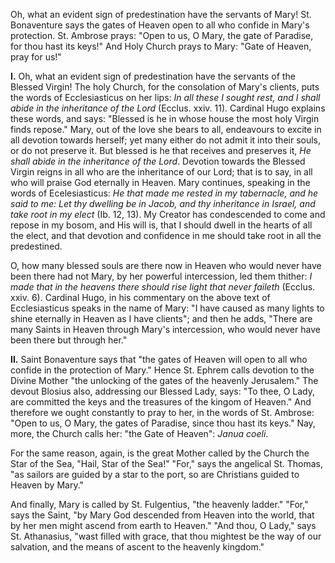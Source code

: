 
Oh, what an evident sign of predestination have the servants of Mary! St. Bonaventure says the gates of Heaven open to all who confide in Mary\'s protection. St. Ambrose prays: \"Open to us, O Mary, the gate of Paradise, for thou hast its keys!\" And Holy Church prays to Mary: \"Gate of Heaven, pray for us!\"

**I\.** Oh, what an evident sign of predestination have the servants of the Blessed Virgin! The holy Church, for the consolation of Mary\'s clients, puts the words of Ecclesiasticus on her lips: *In all these I sought rest, and I shall abide in the inheritance of the Lord* (Ecclus. xxiv. 11). Cardinal Hugo explains these words, and says: \"Blessed is he in whose house the most holy Virgin finds repose.\" Mary, out of the love she bears to all, endeavours to excite in all devotion towards herself; yet many either do not admit it into their souls, or do not preserve it. But blessed is he that receives and preserves it, *He shall abide in the inheritance of the Lord*. Devotion towards the Blessed Virgin reigns in all who are the inheritance of our Lord; that is to say, in all who will praise God eternally in Heaven. Mary continues, speaking in the words of Ecelesiasticus: *He that made me rested in my tabernacle, and he said to me: Let thy dwelling be in Jacob, and thy inheritance in Israel, and take root in my elect* (Ib. 12, 13). My Creator has condescended to come and repose in my bosom, and His will is, that I should dwell in the hearts of all the elect, and that devotion and confidence in me should take root in all the predestined.

O, how many blessed souls are there now in Heaven who would never have been there had not Mary, by her powerful intercession, led them thither: *I made that in the heavens there should rise light that never faileth* (Ecclus. xxiv. 6). Cardinal Hugo, in his commentary on the above text of Ecclesiasticus speaks in the name of Mary: \"I have caused as many lights to shine eternally in Heaven as I have clients\"; and then he adds, \"There are many Saints in Heaven through Mary\'s intercession, who would never have been there but through her.\"

**II\.** Saint Bonaventure says that \"the gates of Heaven will open to all who confide in the protection of Mary.\" Hence St. Ephrem calls devotion to the Divine Mother \"the unlocking of the gates of the heavenly Jerusalem.\" The devout Blosius also, addressing our Blessed Lady, says: \"To thee, O Lady, are committed the keys and the treasures of the kingom of Heaven.\" And therefore we ought constantly to pray to her, in the words of St. Ambrose: \"Open to us, O Mary, the gates of Paradise, since thou hast its keys.\" Nay, more, the Church calls her: \"the Gate of Heaven\": *Janua coeli*.

For the same reason, again, is the great Mother called by the Church the Star of the Sea, \"Hail, Star of the Sea!\" \"For,\" says the angelical St. Thomas, \"as sailors are guided by a star to the port, so are Christians guided to Heaven by Mary.\"

And finally, Mary is called by St. Fulgentius, \"the heavenly ladder.\" \"For,\" says the Saint, \"by Mary God descended from Heaven into the world, that by her men might ascend from earth to Heaven.\" \"And thou, O Lady,\" says St. Athanasius, \"wast filled with grace, that thou mightest be the way of our salvation, and the means of ascent to the heavenly kingdom.\"

